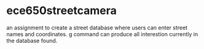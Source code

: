# ece650streetcamera
an assignment to create a street database where users can enter street names and coordinates. g command can produce all interestion currently in the database found.
